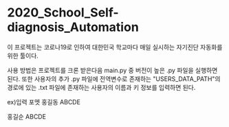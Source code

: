 # 2020_School_Self-diagnosis_Automation

이 프로젝트는 코로나19로 인하여 대한민국 학교마다 매일 실시하는 
자기진단 자동화를 위한 툴이다.

사용 방법은 프로젝트를 크론 받은다음 main.py 중 버전이 높은 .py 파일을 실행하면 된다.
또한 사용자의 추가 .py 파일에 전역변수로 존재하는 "USERS_DATA_PATH"의 경로에 있는 .txt 파일에 존재하는
사용자의 이름과 키 정보를 입력하면 된다. 

ex)입력 포멧
홍길동 ABCDE

홍길순 ABCDE
